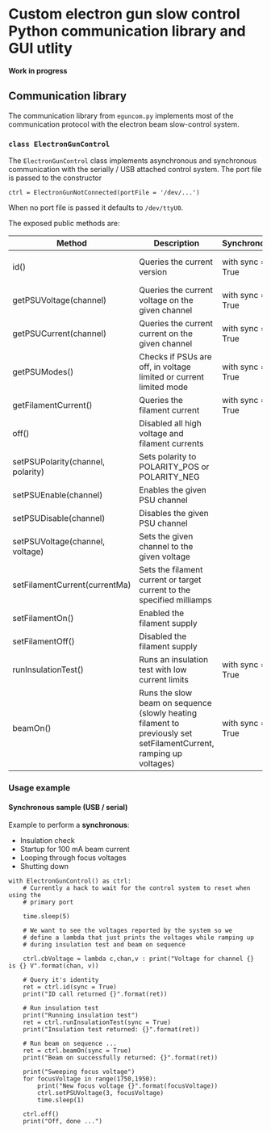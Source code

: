 # Custom electron gun slow control Python communication library and GUI utlity

__Work in progress__

## Communication library

The communication library from ```eguncom.py``` implements most of the
communication protocol with the electron beam slow-control system.

### ```class ElectronGunControl```

The ```ElectronGunControl``` class implements asynchronous and synchronous
communication with the serially / USB attached control system. The port file
is passed to the constructor

```
ctrl = ElectronGunNotConnected(portFile = '/dev/...')
```

When no port file is passed it defaults to ```/dev/ttyU0```.

The exposed public methods are:

| Method                            | Description                                                                                                        | Synchronous      | Asynchronous callback                                |
| --------------------------------- | ------------------------------------------------------------------------------------------------------------------ | ---------------- | ---------------------------------------------------- |
| id()                              | Queries the current version                                                                                        | with sync = True | cbIdentify(controller, versionDate, versionRevision) |
| getPSUVoltage(channel)            | Queries the current voltage on the given channel                                                                   | with sync = True | cbVoltage(controller, channel, voltageVolts)         |
| getPSUCurrent(channel)            | Queries the current current on the given channel                                                                   | with sync = True | cbCurrent(controller, channel, currentMicroamps)     |
| getPSUModes()                     | Checks if PSUs are off, in voltage limited or current limited mode                                                 | with sync = True | cbPSUMode(controller, states)                        |
| getFilamentCurrent()              | Queries the filament current                                                                                       | with sync = True | cbFilamentCurrent(controller, current)               |
| off()                             | Disabled all high voltage and filament currents                                                                    |                  |                                                      |
| setPSUPolarity(channel, polarity) | Sets polarity to POLARITY_POS or POLARITY_NEG                                                                      |                  |                                                      |
| setPSUEnable(channel)             | Enables the given PSU channel                                                                                      |                  |                                                      |
| setPSUDisable(channel)            | Disables the given PSU channel                                                                                     |                  |                                                      |
| setPSUVoltage(channel, voltage)   | Sets the given channel to the given voltage                                                                        |                  |                                                      |
| setFilamentCurrent(currentMa)     | Sets the filament current or target current to the specified milliamps                                             |                  |                                                      |
| setFilamentOn()                   | Enabled the filament supply                                                                                        |                  |                                                      |
| setFilamentOff()                  | Disabled the filament supply                                                                                       |                  |                                                      |
| runInsulationTest()               | Runs an insulation test with low current limits                                                                    | with sync = True | cbInsulation(isOk, listOfShorts)                     |
| beamOn()                          | Runs the slow beam on sequence (slowly heating filament to previously set setFilamentCurrent, ramping up voltages) | with sync = True | cbBeamon()                                           |

### Usage example

#### Synchronous sample (USB / serial)

Example to perform a __synchronous__:

* Insulation check
* Startup for 100 mA beam current
* Looping through focus voltages
* Shutting down

```
with ElectronGunControl() as ctrl:
    # Currently a hack to wait for the control system to reset when using the
    # primary port

    time.sleep(5)

    # We want to see the voltages reported by the system so we
    # define a lambda that just prints the voltages while ramping up
    # during insulation test and beam on sequence

    ctrl.cbVoltage = lambda c,chan,v : print("Voltage for channel {} is {} V".format(chan, v))

    # Query it's identity
    ret = ctrl.id(sync = True)
    print("ID call returned {}".format(ret))

    # Run insulation test
    print("Running insulation test")
    ret = ctrl.runInsulationTest(sync = True)
    print("Insulation test returned: {}".format(ret))

    # Run beam on sequence ...
    ret = ctrl.beamOn(sync = True)
    print("Beam on successfully returned: {}".format(ret))

    print("Sweeping focus voltage")
    for focusVoltage in range(1750,1950):
        print("New focus voltage {}".format(focusVoltage))
        ctrl.setPSUVoltage(3, focusVoltage)
        time.sleep(1)

    ctrl.off()
    print("Off, done ...")
```
